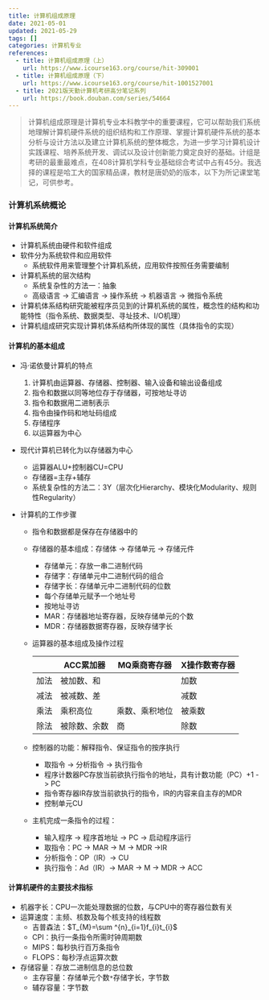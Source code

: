 ```yaml
---
title: 计算机组成原理
date: 2021-05-01
updated: 2021-05-29
tags: []
categories: 计算机专业
references:
  - title: 计算机组成原理（上）
    url: https://www.icourse163.org/course/hit-309001
  - title: 计算机组成原理（下）
    url: https://www.icourse163.org/course/hit-1001527001
  - title: 2021版天勤计算机考研高分笔记系列
    url: https://book.douban.com/series/54664
---
```


> 计算机组成原理是计算机专业本科教学中的重要课程，它可以帮助我们系统地理解计算机硬件系统的组织结构和工作原理、掌握计算机硬件系统的基本分析与设计方法以及建立计算机系统的整体概念，为进一步学习计算机设计实践课程、培养系统开发、调试以及设计创新能力奠定良好的基础。计组是考研的最重最难点，在408计算机学科专业基础综合考试中占有45分。我选择的课程是哈工大的国家精品课，教材是唐奶奶的版本，以下为所记课堂笔记，可供参考。

<!--more-->

###  计算机系统概论

#### 计算机系统简介

- 计算机系统由硬件和软件组成
- 软件分为系统软件和应用软件
  - 系统软件用来管理整个计算机系统，应用软件按照任务需要编制
- 计算机系统的层次结构
  - 系统复杂性的方法一：抽象
  - 高级语言 -> 汇编语言 -> 操作系统 -> 机器语言 -> 微指令系统
- 计算机体系结构研究能被程序员见到的计算机系统的属性，概念性的结构和功能特性（指令系统、数据类型、寻址技术、I/O机理）
- 计算机组成研究实现计算机体系结构所体现的属性（具体指令的实现）

#### 计算机的基本组成

- 冯·诺依曼计算机的特点

  1. 计算机由运算器、存储器、控制器、输入设备和输出设备组成
  2. 指令和数据以同等地位存于存储器，可按地址寻访
  3. 指令和数据用二进制表示
  4. 指令由操作码和地址码组成
  5. 存储程序
  6. 以运算器为中心

- 现代计算机已转化为以存储器为中心

  - 运算器ALU+控制器CU=CPU
  - 存储器=主存+辅存
  - 系统复杂性的方法二：3Y（层次化Hierarchy、模块化Modularity、规则性Regularity）

- 计算机的工作步骤

  - 指令和数据都是保存在存储器中的

  - 存储器的基本组成：存储体 -> 存储单元 -> 存储元件

    - 存储单元：存放一串二进制代码
    - 存储字：存储单元中二进制代码的组合
    - 存储字长：存储单元中二进制代码的位数
    - 每个存储单元赋予一个地址号
    - 按地址寻访
    - MAR：存储器地址寄存器，反映存储单元的个数
    - MDR：存储器数据寄存器，反映存储字长

  - 运算器的基本组成及操作过程

    |      | ACC累加器    | MQ乘商寄存器   | X操作数寄存器 |
    | ---- | ------------ | -------------- | ------------- |
    | 加法 | 被加数、和   |                | 加数          |
    | 减法 | 被减数、差   |                | 减数          |
    | 乘法 | 乘积高位     | 乘数、乘积地位 | 被乘数        |
    | 除法 | 被除数、余数 | 商             | 除数          |

  - 控制器的功能：解释指令、保证指令的按序执行
    - 取指令 -> 分析指令 -> 执行指令
    - 程序计数器PC存放当前欲执行指令的地址，具有计数功能（PC）+1 -> PC
    - 指令寄存器IR存放当前欲执行的指令，IR的内容来自主存的MDR
    - 控制单元CU
  - 主机完成一条指令的过程：
    - 输入程序 -> 程序首地址 -> PC -> 启动程序运行
    - 取指令：PC -> MAR -> M -> MDR ->IR
    - 分析指令：OP（IR）-> CU
    - 执行指令：Ad（IR）-> MAR -> M -> MDR -> ACC

#### 计算机硬件的主要技术指标

- 机器字长：CPU一次能处理数据的位数，与CPU中的寄存器位数有关
- 运算速度：主频、核数及每个核支持的线程数
  - 吉普森法：$T_{M}=\sum ^{n}_{i=1}f_{i}t_{i}$
  - CPI：执行一条指令所需时钟周期数
  - MIPS：每秒执行百万条指令
  - FLOPS：每秒浮点运算次数
- 存储容量：存放二进制信息的总位数
  - 主存容量：存储单元个数`*`存储字长，字节数
  - 辅存容量：字节数

